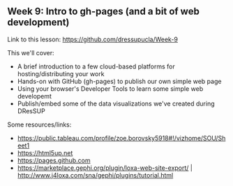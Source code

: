 ## Week 9: Intro to gh-pages (and a bit of web development)

Link to this lesson: https://github.com/dressupucla/Week-9

This we'll cover:

* A brief introduction to a few cloud-based platforms for hosting/distributing your work
* Hands-on with GitHub (gh-pages) to publish our own simple web page
* Using your browser's Developer Tools to learn some simple web developemt
* Publish/embed some of the data visualizations we've created during DResSUP

Some resources/links:
* https://public.tableau.com/profile/zoe.borovsky5918#!/vizhome/SOU/Sheet1
* https://html5up.net
* https://pages.github.com
* https://marketplace.gephi.org/plugin/loxa-web-site-export/ | http://www.j4loxa.com/sna/gephi/plugins/tutorial.html
